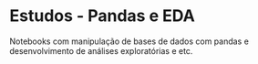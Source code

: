 # Estudos - Pandas e EDA
Notebooks com manipulação de bases de dados com pandas e desenvolvimento de análises exploratórias e etc.
